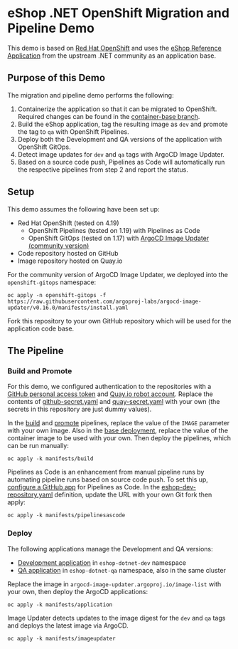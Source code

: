 # eShop .NET OpenShift Migration and Pipeline Demo

This demo is based on [Red Hat OpenShift](https://www.redhat.com/en/technologies/cloud-computing/openshift) and uses the [eShop Reference Application](https://github.com/dotnet/eShop) from the upstream .NET community as an application base.

## Purpose of this Demo

The migration and pipeline demo performs the following:

1. Containerize the application so that it can be migrated to OpenShift.  Required changes can be found in the [container-base branch](https://github.com/na-launch/eshop-dotnet-pipeline-demo/tree/container-base).
2. Build the eShop application, tag the resulting image as `dev` and promote the tag to `qa` with OpenShift Pipelines.
3. Deploy both the Development and QA versions of the application with OpenShift GitOps.
4. Detect image updates for `dev` and `qa` tags with ArgoCD Image Updater.
5. Based on a source code push, Pipelines as Code will automatically run the respective pipelines from step 2 and report the status.

## Setup

This demo assumes the following have been set up:
- Red Hat OpenShift (tested on 4.19)
  - OpenShift Pipelines (tested on 1.19) with Pipelines as Code
  - OpenShift GitOps (tested on 1.17) with [ArgoCD Image Updater (community version)](https://argocd-image-updater.readthedocs.io/)
- Code repository hosted on GitHub
- Image repository hosted on Quay.io

For the community version of ArgoCD Image Updater, we deployed into the `openshift-gitops` namespace:
```
oc apply -n openshift-gitops -f https://raw.githubusercontent.com/argoproj-labs/argocd-image-updater/v0.16.0/manifests/install.yaml
```
Fork this repository to your own GitHub repository which will be used for the application code base.

## The Pipeline

### Build and Promote

For this demo, we configured authentication to the repositories with a [GitHub personal access token](https://docs.github.com/en/authentication/keeping-your-account-and-data-secure/managing-your-personal-access-tokens) and [Quay.io robot account](https://docs.redhat.com/en/documentation/red_hat_quay/3.15/html/use_red_hat_quay/allow-robot-access-user-repo).  Replace the contents of [github-secret.yaml](/manifests/secrets/github-secret.yaml) and [quay-secret.yaml](/manifests/secrets/quay-secret.yaml) with your own (the secrets in this repository are just dummy values).

In the [build](manifests/build/eshop-dotnet-build.pipeline.yaml) and [promote](manifests/build/eshop-dotnet-promote.pipeline.yaml) pipelines, replace the value of the `IMAGE` parameter with your own image.  Also in the [base deployment](manifests/base/deployment.yaml), replace the value of the container image to be used with your own.  Then deploy the pipelines, which can be run manually:
```
oc apply -k manifests/build
```

Pipelines as Code is an enhancement from manual pipeline runs by automating pipeline runs based on source code push.  To set this up, [configure a GitHub app](https://docs.redhat.com/en/documentation/red_hat_openshift_pipelines/1.19/html/pipelines_as_code/using-pipelines-as-code-repos#pac-configuring-github-app-manually_using-pipelines-as-code-repos) for Pipelines as Code.  In the [eshop-dev-repository.yaml](manifests/pipelinesascode/eshop-dev-repository.yaml) definition, update the URL with your own Git fork then apply:
```
oc apply -k manifests/pipelinesascode
```

### Deploy

The following applications manage the Development and QA versions:
- [Development application](manifests/application/eshop-dotnet-dev.application.yaml) in `eshop-dotnet-dev` namespace
- [QA application](manifests/application/eshop-dotnet-qa.application.yaml) in `eshop-dotnet-qa` namespace, also in the same cluster

Replace the image in `argocd-image-updater.argoproj.io/image-list` with your own, then deploy the ArgoCD applications:
```
oc apply -k manifests/application
```

Image Updater detects updates to the image digest for the `dev` and `qa` tags and deploys the latest image via ArgoCD.

```
oc apply -k manifests/imageupdater
